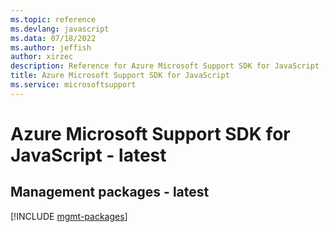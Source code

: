 ```yaml
---
ms.topic: reference
ms.devlang: javascript
ms.data: 07/18/2022
ms.author: jeffish
author: xirzec
description: Reference for Azure Microsoft Support SDK for JavaScript
title: Azure Microsoft Support SDK for JavaScript
ms.service: microsoftsupport
---
```

# Azure Microsoft Support SDK for JavaScript - latest

## Management packages - latest
[!INCLUDE [mgmt-packages](microsoft-support-mgmt-index.md)]
